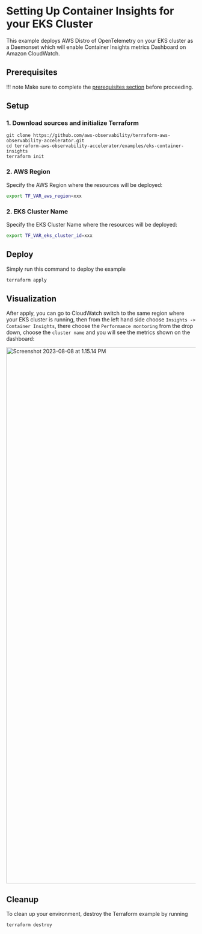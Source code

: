 # Setting Up Container Insights for your EKS Cluster

This example deploys AWS Distro of OpenTelemetry on your EKS cluster as a Daemonset which will enable
Container Insights metrics Dashboard on Amazon CloudWatch.


## Prerequisites

!!! note
    Make sure to complete the [prerequisites section](https://aws-observability.github.io/terraform-aws-observability-accelerator/concepts/#prerequisites) before proceeding.

## Setup

### 1. Download sources and initialize Terraform

```
git clone https://github.com/aws-observability/terraform-aws-observability-accelerator.git
cd terraform-aws-observability-accelerator/examples/eks-container-insights
terraform init
```

### 2. AWS Region

Specify the AWS Region where the resources will be deployed:

```bash
export TF_VAR_aws_region=xxx
```
### 2. EKS Cluster Name

Specify the EKS Cluster Name where the resources will be deployed:

```bash
export TF_VAR_eks_cluster_id=xxx
```

## Deploy

Simply run this command to deploy the example

```bash
terraform apply
```

## Visualization

After apply, you can go to CloudWatch switch to the same region where your EKS cluster is running, then from the left hand side choose `Insights -> Container Insights`, there choose the `Performance montoring` from the drop down, choose the `cluster name` and you will see the metrics shown on the dashboard:

<img width="1423" alt="Screenshot 2023-08-08 at 1.15.14 PM" src="https://github.com/RJrocks/terraform-aws-observability-accelerator/assets/5756583/4c5e4ed3-2e1f-4d41-b568-01976fbfd303">


## Cleanup

To clean up your environment, destroy the Terraform example by running

```sh
terraform destroy
```
